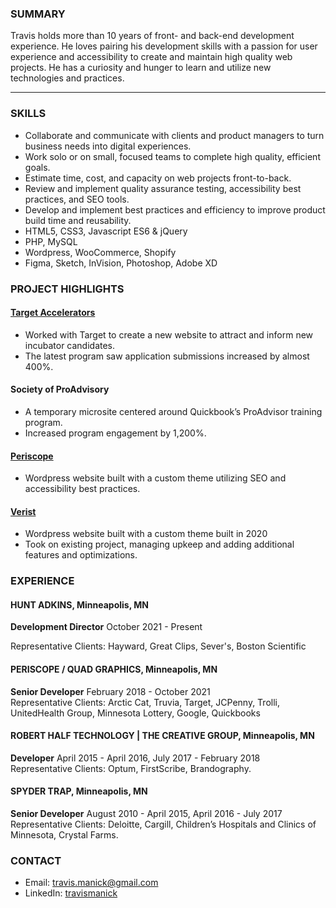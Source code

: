 ### SUMMARY
Travis holds more than 10 years of front- and back-end development experience. He loves pairing his development skills with a passion for user experience and accessibility to create and maintain high quality web projects. He has a curiosity and hunger to learn and utilize new technologies and practices.

---

### SKILLS
- Collaborate and communicate with clients and product managers to turn business needs into digital experiences.
- Work solo or on small, focused teams to complete high quality, efficient goals.
- Estimate time, cost, and capacity on web projects front-to-back.
- Review and implement quality assurance testing, accessibility best practices, and SEO tools.
- Develop and implement best practices and efficiency to improve product build time and reusability.
- HTML5, CSS3, Javascript ES6 & jQuery
- PHP, MySQL
- Wordpress, WooCommerce, Shopify
- Figma, Sketch, InVision, Photoshop, Adobe XD

### PROJECT HIGHLIGHTS
#### [Target Accelerators](https://targetaccelerators.com/)
- Worked with Target to create a new website to attract and inform new incubator candidates.
- The latest program saw application submissions increased by almost 400%.

#### Society of ProAdvisory
- A temporary microsite centered around Quickbook’s ProAdvisor training program.
- Increased program engagement by 1,200%.

#### [Periscope](https://www.periscope.com/)
- Wordpress website built with a custom theme utilizing SEO and accessibility best practices.

#### [Verist](http://www.shopverist.com/)
- Wordpress website built with a custom theme built in 2020
- Took on existing project, managing upkeep and adding additional features and optimizations.

### EXPERIENCE
#### HUNT ADKINS, Minneapolis, MN
**Development Director** October 2021 - Present

Representative Clients: Hayward, Great Clips, Sever's, Boston Scientific

#### PERISCOPE / QUAD GRAPHICS, Minneapolis, MN
**Senior Developer** February 2018 - October 2021<br>
Representative Clients: Arctic Cat, Truvia, Target, JCPenny, Trolli, UnitedHealth Group, Minnesota Lottery, Google, Quickbooks

#### ROBERT HALF TECHNOLOGY | THE CREATIVE GROUP, Minneapolis, MN 
**Developer** April 2015 - April 2016, July 2017 - February 2018<br>
Representative Clients: Optum, FirstScribe, Brandography.

#### SPYDER TRAP, Minneapolis, MN 
**Senior Developer** August 2010 - April 2015, April 2016 - July 2017<br>
Representative Clients: Deloitte, Cargill, Children’s Hospitals and Clinics of Minnesota, Crystal Farms.

### CONTACT
- Email: [travis.manick@gmail.com](mailto:travis.manick@gmail.com)
- LinkedIn: [travismanick](https://www.linkedin.com/in/travismanick/)
